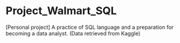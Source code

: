 # Project_Walmart_SQL
[Personal project] A practice of SQL language and a preparation for becoming a data analyst. (Data retrieved from Kaggle)
